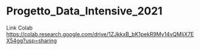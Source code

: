 # Progetto_Data_Intensive_2021

Link Colab
https://colab.research.google.com/drive/1ZJkkxB_bK1pekR9My14vQMljX7EX54gg?usp=sharing
